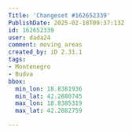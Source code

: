 ```yaml
---
Title: 'Changeset #162652339'
PublishDate: 2025-02-18T09:37:13Z
id: 162652339
user: dada24
comment: moving areas
created_by: iD 2.31.1
tags:
- Montenegro
- Budva
bbox:
  min_lon: 18.8381936
  min_lat: 42.2880745
  max_lon: 18.8385319
  max_lat: 42.2882759

---
```

